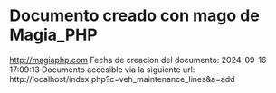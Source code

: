 # Documento creado con mago de Magia_PHP 
http://magiaphp.com 
Fecha de creacion del documento: 2024-09-16 17:09:13 
Documento accesible via la siguiente url:  
http://localhost/index.php?c=veh_maintenance_lines&a=add 

